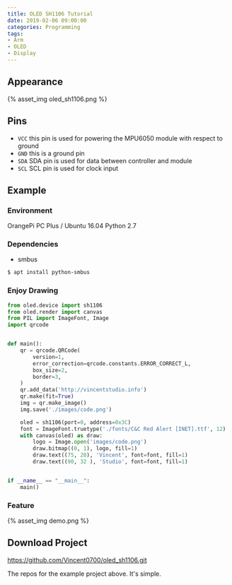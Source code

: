 ```yaml
---
title: OLED SH1106 Tutorial
date: 2019-02-06 09:00:00
categories: Programming
tags: 
- Arm
- OLED
- Display
---
```


## Appearance

{% asset_img oled_sh1106.png %}

## Pins

- `VCC` this pin is used for powering the MPU6050 module with respect to ground
- `GND` this is a ground pin 
- `SDA` SDA pin is used for data between controller and module
- `SCL` SCL pin is used for clock input

## Example

### Environment 

OrangePi PC Plus / Ubuntu 16.04
Python 2.7

### Dependencies

- smbus

```bash
$ apt install python-smbus
```

### Enjoy Drawing

```python
from oled.device import sh1106
from oled.render import canvas
from PIL import ImageFont, Image
import qrcode


def main():
    qr = qrcode.QRCode(
        version=1,
        error_correction=qrcode.constants.ERROR_CORRECT_L,
        box_size=2,
        border=3,
    )
    qr.add_data('http://vincentstudio.info')
    qr.make(fit=True)
    img = qr.make_image()
    img.save('./images/code.png')

    oled = sh1106(port=0, address=0x3C)
    font = ImageFont.truetype('./fonts/C&C Red Alert [INET].ttf', 12)
    with canvas(oled) as draw:
        logo = Image.open('images/code.png')
        draw.bitmap((0, 1), logo, fill=1)
        draw.text((75, 20), 'Vincent', font=font, fill=1)
        draw.text((90, 32 ), 'Studio', font=font, fill=1)


if __name__ == "__main__":
    main()
```
### Feature 

{% asset_img demo.png %}

## Download Project

https://github.com/Vincent0700/oled_sh1106.git

The repos for the example project above. It's simple.



